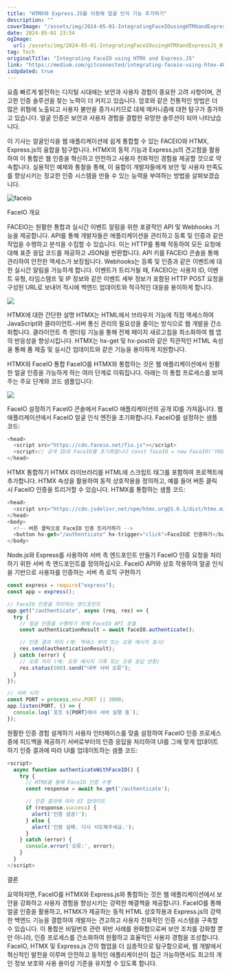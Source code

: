 ```yaml
---
title: "HTMX와 Express.JS를 이용해 얼굴 인식 기능 추가하기"
description: ""
coverImage: "/assets/img/2024-05-01-IntegratingFaceIOusingHTMXandExpressJS_0.png"
date: 2024-05-01 23:54
ogImage:
  url: /assets/img/2024-05-01-IntegratingFaceIOusingHTMXandExpressJS_0.png
tag: Tech
originalTitle: "Integrating FaceIO using HTMX and Express.JS"
link: "https://medium.com/gitconnected/integrating-faceio-using-htmx-40f1553c153d"
isUpdated: true
---
```


요즘 빠르게 발전하는 디지털 시대에는 보안과 사용자 경험이 중요한 고려 사항이며, 견고한 인증 솔루션을 찾는 노력이 더 커지고 있습니다. 암호와 같은 전통적인 방법은 더 많은 위협에 노출되고 사용자 불만을 증가시키므로 대체 메커니즘에 대한 탐구가 증가하고 있습니다. 얼굴 인증은 보안과 사용자 경험을 결합한 유망한 솔루션이 되어 나타났습니다.

이 기사는 얼굴인식을 웹 애플리케이션에 쉽게 통합할 수 있는 FACEIO와 HTMX, Express.js의 융합을 탐구합니다. HTMX의 동적 기능과 Express.js의 견고함을 활용하여 이 통합은 웹 인증을 혁신하고 안전하고 사용자 친화적인 경험을 제공할 것으로 약속합니다. 실용적인 예제와 통찰을 통해, 이 융합이 개발자들에게 보안 및 사용자 만족도를 향상시키는 정교한 인증 시스템을 만들 수 있는 능력을 부여하는 방법을 살펴보겠습니다.

![faceio](/assets/img/2024-05-01-IntegratingFaceIOusingHTMXandExpressJS_0.png)

FaceIO 개요

FACEIO는 원활한 통합과 실시간 이벤트 알림을 위한 포괄적인 API 및 Webhooks 기능을 제공합니다. API를 통해 개발자들은 애플리케이션을 관리하고 등록 및 인증과 같은 작업을 수행하고 분석을 수집할 수 있습니다. 이는 HTTP를 통해 작동하여 모든 요청에 대해 표준 응답 코드를 제공하고 JSON을 반환합니다. API 키를 FACEIO 콘솔을 통해 관리하여 안전한 액세스가 보장됩니다. Webhooks는 등록 및 인증과 같은 이벤트에 대한 실시간 알림을 가능하게 합니다. 이벤트가 트리거될 때, FACEIO는 사용자 ID, 이벤트 유형, 타임스탬프 및 IP 정보와 같은 이벤트 세부 정보가 포함된 HTTP POST 요청을 구성된 URL로 보내어 적시에 백엔드 업데이트와 적극적인 대응을 용이하게 합니다.

<!-- seedividend - 사각형 -->

<ins class="adsbygoogle"
     style="display:block"
     data-ad-client="ca-pub-4877378276818686"
     data-ad-slot="1898504329"
     data-ad-format="auto"
     data-full-width-responsive="true"></ins>

<script>
     (adsbygoogle = window.adsbygoogle || []).push({});
</script>

![](https://miro.medium.com/v2/resize:fit:1400/1*Nc0gNijxAiCVb3-UfHcQSQ.gif)

HTMX에 대한 간단한 설명
HTMX는 HTML에서 브라우저 기능에 직접 액세스하여 JavaScript와 클라이언트-서버 통신 관리의 필요성을 줄이는 방식으로 웹 개발을 간소화합니다. 클라이언트 측 렌더링 기능을 통해 전체 페이지 새로고침을 최소화하여 웹 앱의 반응성을 향상시킵니다. HTMX는 hx-get 및 hx-post와 같은 직관적인 HTML 속성을 통해 폼 제출 및 실시간 업데이트와 같은 기능을 용이하게 지원합니다.

HTMX와 FaceIO 통합
FaceIO를 HTMX와 통합하는 것은 웹 애플리케이션에서 원활한 얼굴 인증을 가능하게 하는 여러 단계로 이뤄집니다. 아래는 이 통합 프로세스를 보여주는 주요 단계와 코드 샘플입니다:

![](/assets/img/2024-05-01-IntegratingFaceIOusingHTMXandExpressJS_1.png)

<!-- seedividend - 사각형 -->

<ins class="adsbygoogle"
     style="display:block"
     data-ad-client="ca-pub-4877378276818686"
     data-ad-slot="1898504329"
     data-ad-format="auto"
     data-full-width-responsive="true"></ins>

<script>
     (adsbygoogle = window.adsbygoogle || []).push({});
</script>

FaceIO 설정하기
FaceIO 콘솔에서 FaceIO 애플리케이션의 공개 ID를 가져옵니다.
웹 애플리케이션에서 FaceIO 얼굴 인식 엔진을 초기화합니다.
FaceIO를 설정하는 샘플 코드:

```js
<head>
  <script src="https://cdn.faceio.net/fio.js"></script>
  <script>// 공개 ID로 FaceIO를 초기화합니다 const faceIO = new FaceIO('YOUR_PUBLIC_ID');</script>
</head>
```

HTMX 통합하기
HTMX 라이브러리를 HTML에 스크립트 태그를 포함하여 프로젝트에 추가합니다.
HTMX 속성을 활용하여 동적 상호작용을 정의하고, 예를 들어 버튼 클릭 시 FaceIO 인증을 트리거할 수 있습니다.
HTMX를 통합하는 샘플 코드:

```js
<head>
  <script src="https://cdn.jsdelivr.net/npm/htmx.org@1.6.1/dist/htmx.min.js"></script>
</head>
<body>
  <!-- 버튼 클릭으로 FaceIO 인증 트리거하기 -->
  <button hx-get="/authenticate" hx-trigger="click">FaceIO로 인증하기</button>
</body>
```

<!-- seedividend - 사각형 -->

<ins class="adsbygoogle"
     style="display:block"
     data-ad-client="ca-pub-4877378276818686"
     data-ad-slot="1898504329"
     data-ad-format="auto"
     data-full-width-responsive="true"></ins>

<script>
     (adsbygoogle = window.adsbygoogle || []).push({});
</script>

Node.js와 Express를 사용하여 서버 측 엔드포인트 만들기
FaceIO 인증 요청을 처리하기 위한 서버 측 엔드포인트를 정의하십시오.
FaceIO API와 상호 작용하여 얼굴 인식을 기반으로 사용자를 인증하는 서버 측 로직 구현하기

```js
const express = require("express");
const app = express();

// FaceIO 인증을 처리하는 엔드포인트
app.get("/authenticate", async (req, res) => {
  try {
    // 얼굴 인증을 수행하기 위해 FaceIO API 호출
    const authenticationResult = await faceIO.authenticate();

    // 인증 결과 처리 (예: 액세스 부여 또는 오류 메시지 표시)
    res.send(authenticationResult);
  } catch (error) {
    // 오류 처리 (예: 오류 메시지 기록 또는 오류 응답 반환)
    res.status(500).send("내부 서버 오류");
  }
});

// 서버 시작
const PORT = process.env.PORT || 3000;
app.listen(PORT, () => {
  console.log(`포트 ${PORT}에서 서버 실행 중`);
});
```

원활한 인증 경험 설계하기
사용자 인터페이스를 맞춤 설정하여 FaceIO 인증 프로세스 중에 피드백을 제공하기
서버로부터의 인증 응답을 처리하여 UI를 그에 맞게 업데이트하기
인증 결과에 따라 UI를 업데이트하는 샘플 코드:

```js
<script>
  async function authenticateWithFaceIO() {
    try {
      // HTMX를 통해 FaceIO 인증 수행
      const response = await hx.get('/authenticate');

      // 인증 결과에 따라 UI 업데이트
      if (response.success) {
        alert('인증 성공!');
      } else {
        alert('인증 실패. 다시 시도해주세요.');
      }
    } catch (error) {
      console.error('오류:', error);
    }
  }
</script>
```

<!-- seedividend - 사각형 -->

<ins class="adsbygoogle"
     style="display:block"
     data-ad-client="ca-pub-4877378276818686"
     data-ad-slot="1898504329"
     data-ad-format="auto"
     data-full-width-responsive="true"></ins>

<script>
     (adsbygoogle = window.adsbygoogle || []).push({});
</script>

결론

요약하자면, FaceIO를 HTMX와 Express.js와 통합하는 것은 웹 애플리케이션에서 보안을 강화하고 사용자 경험을 향상시키는 강력한 해결책을 제공합니다. FaceIO를 통해 얼굴 인증을 활용하고, HTMX가 제공하는 동적 HTML 상호작용과 Express.js의 강력한 백엔드 기능을 결합하여 개발자는 견고하고 사용자 친화적인 인증 시스템을 구축할 수 있습니다. 이 통합은 비밀번호 관련 위반 사례를 완화함으로써 보안 조치를 강화할 뿐만 아니라, 인증 프로세스를 간소화하여 원활하고 효율적인 사용자 경험을 조성합니다. FaceIO, HTMX 및 Express.js 간의 협업을 더 심층적으로 탐구함으로써, 웹 개발에서 혁신적인 발전을 이루며 안전하고 동적인 애플리케이션이 접근 가능하면서도 최고의 개인 정보 보호와 사용 용이성 기준을 유지할 수 있도록 합니다.
